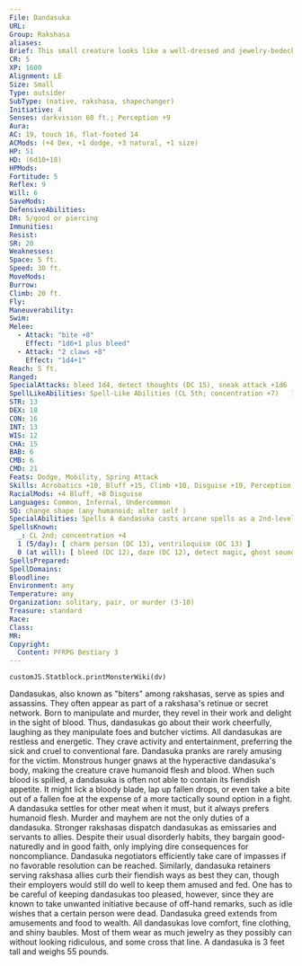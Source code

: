 ```yaml
---
File: Dandasuka
URL: 
Group: Rakshasa
aliases: 
Brief: This small creature looks like a well-dressed and jewelry-bedecked fiendish gnome, its face mostly mouth and fangs.
CR: 5
XP: 1600
Alignment: LE
Size: Small
Type: outsider
SubType: (native, rakshasa, shapechanger)
Initiative: 4
Senses: darkvision 60 ft.; Perception +9
Aura: 
AC: 19, touch 16, flat-footed 14
ACMods: (+4 Dex, +1 dodge, +3 natural, +1 size)
HP: 51
HD: (6d10+18)
HPMods: 
Fortitude: 5
Reflex: 9
Will: 6
SaveMods: 
DefensiveAbilities: 
DR: 5/good or piercing
Immunities: 
Resist: 
SR: 20
Weaknesses: 
Space: 5 ft.
Speed: 30 ft.
MoveMods: 
Burrow: 
Climb: 20 ft.
Fly: 
Maneuverability: 
Swim: 
Melee: 
  - Attack: "bite +8"
    Effect: "1d6+1 plus bleed"
  - Attack: "2 claws +8"
    Effect: "1d4+1"
Reach: 5 ft.
Ranged: 
SpecialAttacks: bleed 1d4, detect thoughts (DC 15), sneak attack +1d6
SpellLikeAbilities: Spell-Like Abilities (CL 5th; concentration +7)   1/day-clairaudience/clairvoyance
STR: 13
DEX: 18
CON: 16
INT: 13
WIS: 12
CHA: 15
BAB: 6
CMB: 6
CMD: 21
Feats: Dodge, Mobility, Spring Attack
Skills: Acrobatics +10, Bluff +15, Climb +10, Disguise +19, Perception +9, Sense Motive +10, Sleight of Hand +10, Stealth +17
RacialMods: +4 Bluff, +8 Disguise
Languages: Common, Infernal, Undercommon
SQ: change shape (any humanoid; alter self )
SpecialAbilities: Spells A dandasuka casts arcane spells as a 2nd-level sorcerer.
SpellsKnown:
  _: CL 2nd; concentration +4
  1 (5/day): [ charm person (DC 13), ventriloquism (DC 13) ]
  0 (at will): [ bleed (DC 12), daze (DC 12), detect magic, ghost sound (DC 12), mage hand ]
SpellsPrepared: 
SpellDomains: 
Bloodline: 
Environment: any
Temperature: any
Organization: solitary, pair, or murder (3-10)
Treasure: standard
Race: 
Class: 
MR: 
Copyright:
  Content: PFRPG Bestiary 3
---
```

```dataviewjs
customJS.Statblock.printMonsterWiki(dv)
```
Dandasukas, also known as "biters" among rakshasas, serve as spies and assassins. They often appear as part of a rakshasa's retinue or secret network. Born to manipulate and murder, they revel in their work and delight in the sight of blood. Thus, dandasukas go about their work cheerfully, laughing as they manipulate foes and butcher victims.  All dandasukas are restless and energetic. They crave activity and entertainment, preferring the sick and cruel to conventional fare. Dandasuka pranks are rarely amusing for the victim.   Monstrous hunger gnaws at the hyperactive dandasuka's body, making the creature crave humanoid flesh and blood. When such blood is spilled, a dandasuka is often not able to contain its fiendish appetite. It might lick a bloody blade, lap up fallen drops, or even take a bite out of a fallen foe at the expense of a more tactically sound option in a fight. A dandasuka settles for other meat when it must, but it always prefers humanoid flesh.  Murder and mayhem are not the only duties of a dandasuka. Stronger rakshasas dispatch dandasukas as emissaries and servants to allies. Despite their usual disorderly habits, they bargain good-naturedly and in good faith, only implying dire consequences for noncompliance. Dandasuka negotiators efficiently take care of impasses if no favorable resolution can be reached. Similarly, dandasuka retainers serving rakshasa allies curb their fiendish ways as best they can, though their employers would still do well to keep them amused and fed. One has to be careful of keeping dandasukas too pleased, however, since they are known to take unwanted initiative because of off-hand remarks, such as idle wishes that a certain person were dead.  Dandasuka greed extends from amusements and food to wealth. All dandasukas love comfort, fine clothing, and shiny baubles. Most of them wear as much jewelry as they possibly can without looking ridiculous, and some cross that line. A dandasuka is 3 feet tall and weighs 55 pounds.
